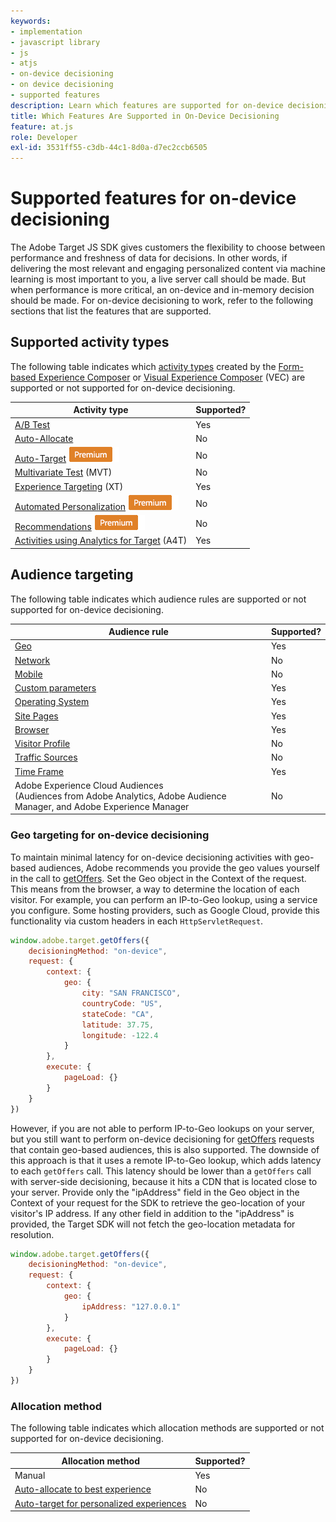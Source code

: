 ```yaml
---
keywords:
- implementation
- javascript library
- js
- atjs
- on-device decisioning
- on device decisioning
- supported features
description: Learn which features are supported for on-device decisioning.
title: Which Features Are Supported in On-Device Decisioning
feature: at.js
role: Developer
exl-id: 3531ff55-c3db-44c1-8d0a-d7ec2ccb6505
---
```

# Supported features for on-device decisioning

The Adobe Target JS SDK gives customers the flexibility to choose between performance and freshness of data for decisions. In other words, if delivering the most relevant and engaging personalized content via machine learning is most important to you, a live server call should be made. But when performance is more critical, an on-device and in-memory decision should be made. For on-device decisioning to work, refer to the following sections that list the features that are supported.

## Supported activity types

The following table indicates which [activity types](https://experienceleague.corp.adobe.com/docs/target/using/activities/target-activities-guide.html) created by the [Form-based Experience Composer](https://experienceleague.corp.adobe.com/docs/target/using/experiences/form-experience-composer.html) or [Visual Experience Composer](https://experienceleague.corp.adobe.com/docs/target/using/experiences/vec/visual-experience-composer.html) (VEC) are supported or not supported for on-device decisioning.

|Activity type|Supported?|
| --- | --- |
|[A/B Test](https://experienceleague.corp.adobe.com/docs/target/using/activities/abtest/test-ab.html)|Yes|
|[Auto-Allocate](https://experienceleague.corp.adobe.com/docs/target/using/activities/auto-allocate/automated-traffic-allocation.html)|No|
|[Auto-Target](https://experienceleague.corp.adobe.com/docs/target/using/activities/auto-target/auto-target-to-optimize.html) ![Premium](../../../assets/premium.png)|No|
|[Multivariate Test](https://experienceleague.corp.adobe.com/docs/target/using/activities/multivariate-test/multivariate-testing.html) (MVT)|No|
|[Experience Targeting](https://experienceleague.corp.adobe.com/docs/target/using/activities/experience-targeting/experience-target.html) (XT)|Yes|
|[Automated Personalization](https://experienceleague.corp.adobe.com/docs/target/using/activities/automated-personalization/automated-personalization.html) ![Premium](../../../assets/premium.png)|No|
|[Recommendations](https://experienceleague.corp.adobe.com/docs/target/using/recommendations/recommendations.html) ![Premium](../../../assets/premium.png)|No|
|[Activities using Analytics for Target](https://experienceleague.corp.adobe.com/docs/target/using/integrate/a4t/a4t.html?) (A4T)|Yes|

## Audience targeting

The following table indicates which audience rules are supported or not supported for on-device decisioning. 

|Audience rule|Supported?|
| --- | --- |
|[Geo](https://experienceleague.corp.adobe.com/docs/target/using/audiences/create-audiences/categories-audiences/geo.html)|Yes|
|[Network](https://experienceleague.corp.adobe.com/docs/target/using/audiences/create-audiences/categories-audiences/network.html)|No|
|[Mobile](https://experienceleague.corp.adobe.com/docs/target/using/audiences/create-audiences/categories-audiences/mobile.html)|No|
|[Custom parameters](https://experienceleague.corp.adobe.com/docs/target/using/audiences/create-audiences/categories-audiences/custom-parameters.html)|Yes|
|[Operating System](https://experienceleague.corp.adobe.com/docs/target/using/audiences/create-audiences/categories-audiences/operating-system.html)|Yes|
|[Site Pages](https://experienceleague.corp.adobe.com/docs/target/using/audiences/create-audiences/categories-audiences/site-pages.html)|Yes|
|[Browser](https://experienceleague.corp.adobe.com/docs/target/using/audiences/create-audiences/categories-audiences/browser.html)|Yes|
|[Visitor Profile](https://experienceleague.corp.adobe.com/docs/target/using/audiences/create-audiences/categories-audiences/visitor-profile.html)|No|
|[Traffic Sources](https://experienceleague.corp.adobe.com/docs/target/using/audiences/create-audiences/categories-audiences/traffic-sources.html)|No|
|[Time Frame](https://experienceleague.corp.adobe.com/docs/target/using/audiences/create-audiences/categories-audiences/time-frame.html)|Yes|
|Adobe Experience Cloud Audiences<br />(Audiences from Adobe Analytics, Adobe Audience Manager, and Adobe Experience Manager|No|

### Geo targeting for on-device decisioning

To maintain minimal latency for on-device decisioning activities with geo-based audiences, Adobe recommends you provide the geo values yourself in the call to [getOffers](/src/pages/implement/client-side/atjs/atjs-functions/adobe-target-getoffers-atjs-2.md). Set the Geo object in the Context of the request. This means from the browser, a way to determine the location of each visitor. For example, you can perform an IP-to-Geo lookup, using a service you configure. Some hosting providers, such as Google Cloud, provide this functionality via custom headers in each `HttpServletRequest`.

```javascript
window.adobe.target.getOffers({ 
	decisioningMethod: "on-device", 
	request: { 
		context: { 
			geo: { 
				city: "SAN FRANCISCO", 
				countryCode: "US", 
				stateCode: "CA", 
				latitude: 37.75, 
				longitude: -122.4 
			} 
		}, 
		execute: { 
			pageLoad: {} 
		} 
	} 
})
```

However, if you are not able to perform IP-to-Geo lookups on your server, but you still want to perform on-device decisioning for [getOffers](/src/pages/implement/client-side/atjs/atjs-functions/adobe-target-getoffers-atjs-2.md) requests that contain geo-based audiences, this is also supported. The downside of this approach is that it uses a remote IP-to-Geo lookup, which adds latency to each `getOffers` call. This latency should be lower than a `getOffers` call with server-side decisioning, because it hits a CDN that is located close to your server. Provide only the "ipAddress" field in the Geo object in the Context of your request for the SDK to retrieve the geo-location of your visitor's IP address. If any other field in addition to the "ipAddress" is provided, the Target SDK will not fetch the geo-location metadata for resolution.

```javascript
window.adobe.target.getOffers({ 
	decisioningMethod: "on-device", 
	request: { 
		context: { 
			geo: { 
				ipAddress: "127.0.0.1" 
			} 
		}, 
		execute: { 
			pageLoad: {} 
		} 
	} 
})
```

### Allocation method

The following table indicates which allocation methods are supported or not supported for on-device decisioning.

|Allocation method|Supported?|
| --- | --- |
|Manual|Yes|
|[Auto-allocate to best experience](https://experienceleague.corp.adobe.com/docs/target/using/activities/auto-allocate/automated-traffic-allocation.html)|No|
|[Auto-target for personalized experiences](https://experienceleague.corp.adobe.com/docs/target/using/activities/auto-target/auto-target-to-optimize.html)|No|
